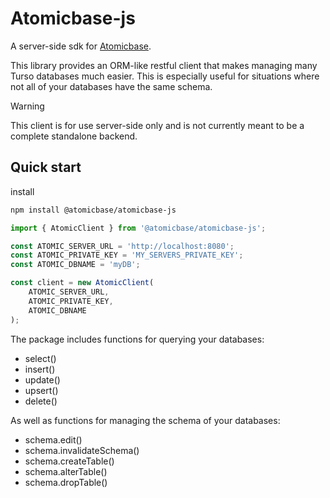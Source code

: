 # Atomicbase-js

A server-side sdk for [Atomicbase](https://github.com/joe-ervin05/atomicbase).

This library provides an ORM-like restful client that makes managing many Turso databases much easier. This is especially useful for situations where not all of your databases have the same schema.

> [!WARNING]
> This client is for use server-side only and is not currently meant to be a complete standalone backend.

## Quick start

install

```bash
npm install @atomicbase/atomicbase-js
```

```typescript
import { AtomicClient } from '@atomicbase/atomicbase-js';

const ATOMIC_SERVER_URL = 'http://localhost:8080';
const ATOMIC_PRIVATE_KEY = 'MY_SERVERS_PRIVATE_KEY';
const ATOMIC_DBNAME = 'myDB';

const client = new AtomicClient(
    ATOMIC_SERVER_URL, 
    ATOMIC_PRIVATE_KEY, 
    ATOMIC_DBNAME
);
```

The package includes functions for querying your databases:

- select()
- insert()
- update()
- upsert()
- delete()

As well as functions for managing the schema of your databases:

- schema.edit()
- schema.invalidateSchema()
- schema.createTable()
- schema.alterTable()
- schema.dropTable()

